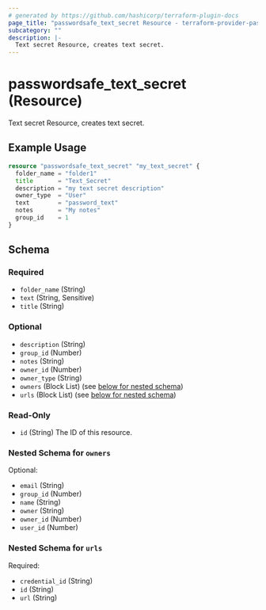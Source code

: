 ```yaml
---
# generated by https://github.com/hashicorp/terraform-plugin-docs
page_title: "passwordsafe_text_secret Resource - terraform-provider-passwordsafe"
subcategory: ""
description: |-
  Text secret Resource, creates text secret.
---
```


# passwordsafe_text_secret (Resource)

Text secret Resource, creates text secret.

## Example Usage

```terraform
resource "passwordsafe_text_secret" "my_text_secret" {
  folder_name = "folder1"
  title       = "Text_Secret"
  description = "my text secret description"
  owner_type  = "User"
  text        = "password_text"
  notes       = "My notes"
  group_id    = 1
}
```

<!-- schema generated by tfplugindocs -->
## Schema

### Required

- `folder_name` (String)
- `text` (String, Sensitive)
- `title` (String)

### Optional

- `description` (String)
- `group_id` (Number)
- `notes` (String)
- `owner_id` (Number)
- `owner_type` (String)
- `owners` (Block List) (see [below for nested schema](#nestedblock--owners))
- `urls` (Block List) (see [below for nested schema](#nestedblock--urls))

### Read-Only

- `id` (String) The ID of this resource.

<a id="nestedblock--owners"></a>
### Nested Schema for `owners`

Optional:

- `email` (String)
- `group_id` (Number)
- `name` (String)
- `owner` (String)
- `owner_id` (Number)
- `user_id` (Number)


<a id="nestedblock--urls"></a>
### Nested Schema for `urls`

Required:

- `credential_id` (String)
- `id` (String)
- `url` (String)
